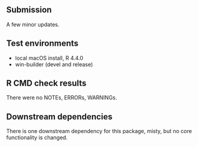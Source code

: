 ## Submission

A few minor updates.

## Test environments
* local macOS install, R 4.4.0
* win-builder (devel and release)

## R CMD check results

There were no NOTEs, ERRORs, WARNINGs.

## Downstream dependencies
There is one downstream dependency for this package, misty, but no core
functionality is changed.
